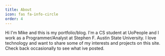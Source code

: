 ```yaml
---
title: About
icon: fas fa-info-circle
order: 4
---
```


Hi I'm Mike and this is my portfolio/blog.  I'm a CS student at UoPeople and I work as a Programmer/Analyst at Stephen F. Austin State University.  I love technology and want to share some of my interests and projects on this site.  Check back occasionally to see what ive posted.
